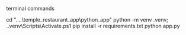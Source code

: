 terminal commands

cd "..\..\temple_restaurant_app\python_app"
python -m venv .venv; .\.venv\Scripts\Activate.ps1
pip install -r requirements.txt
python app.py
